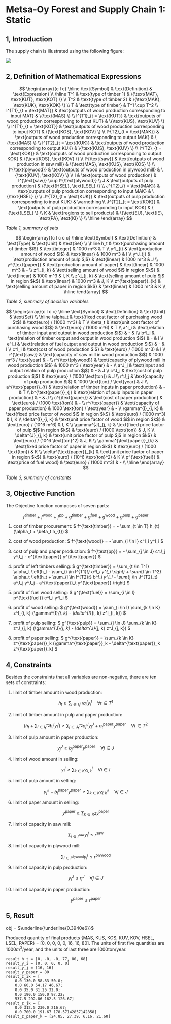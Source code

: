
# Metsa-Oy Forest and Supply Chain 1: Static

## 1, Introduction

The supply chain is illustrated using the following figure:

![](./images/1.png)

## 2, Definition of Mathematical Expressions

$$
\begin{array}{c l c}
	\hline
	\text{Symbol} & \text{Definition} & \text{Expression} \\
	\hline
	T^1 & \text{type of timber 1} & \{\text{MAT}, \text{KUT}, \text{KOT} \} \\
	T^2 & \text{type of timber 2} & \{\text{MAK}, \text{KUK}, \text{KOK} \} \\
	T & \text{type of timber} & T^1 \cup T^2 \\
	I^{T1}_{t = \text{MAT}} & \text{outputs of wood production corresponding to input MAT} & \{\text{MAS} \} \\
	I^{T1}_{t = \text{KUT}} & \text{outputs of wood production corresponding to input KUT} & \{\text{KUS}, \text{KUV} \} \\
	I^{T1}_{t = \text{KOT}} & \text{outputs of wood production corresponding to input KOT} & \{\text{KOS}, \text{KOV} \} \\
	I^{T2}_{t = \text{MAK}} & \text{outputs of wood production corresponding to output MAK} & \{\text{MAS} \} \\
	I^{T2}_{t = \text{KUK}} & \text{outputs of wood production corresponding to output KUK} & \{\text{KUS}, \text{KUV} \} \\
	I^{T2}_{t = \text{KOK}} & \text{outputs of wood production corresponding to output KOK} & \{\text{KOS}, \text{KOV} \} \\
	I^{\text{saw}} & \text{outputs of wood production in saw mill} & \{\text{MAS}, \text{KUS}, \text{KOS} \} \\
	I^{\text{plywood}} & \text{outputs of wood production in plywood mill} & \{\text{KUV}, \text{KOV} \} \\
	I & \text{outputs of wood production} & I^{\text{saw}} \cup I^{\text{plywood}} \\
	J & \text{outputs of pulp production} & \{\text{HSEL}, \text{LSEL} \} \\
	J^{T2}_{t = \text{MAK}} & \text{outputs of pulp production corresponding to input MAK} & \{\text{HSEL} \} \\
	J^{T2}_{t = \text{KUK}} & \text{outputs of pulp production corresponding to input KUK} & \varnothing \\
	J^{T2}_{t = \text{KOK}} & \text{outputs of pulp production corresponding to input KOK} & \{\text{LSEL} \} \\
	K & \text{regions to sell products} & \{\text{EU}, \text{IE}, \text{PA}, \text{KI} \} \\
	\hline
\end{array}
$$

_Table 1, summary of sets_

$$
\begin{array}{c l c c c}
	\hline
	\text{Symbol} & \text{Definition} & \text{Type} & \text{Unit} & \text{Set} \\
	\hline
	h_t & \text{purchasing amount of timber $t$} & \text{integer} & 1000 m^3 & T \\
	y^I_{i} & \text{production amount of wood $i$} & \text{linear} & 1000 m^3 & I \\
	y^J_{j} & \text{production amount of pulp $j$} & \text{linear} & 1000 m^3 & J \\
	y^{\text{paper}} & \text{production amount of paper} & \text{linear} & 1000 m^3 & - \\
	z^I_{i, k} & \text{selling amount of wood $i$ in region $k$} & \text{linear} & 1000 m^3 & I, K \\
	z^J_{j, k} & \text{selling amount of pulp $j$ in region $k$} & \text{linear} & 1000 m^3 & J, K \\
	z^{\text{paper}}_{k} & \text{selling amount of paper in region $k$} & \text{linear} & 1000 m^3 & K \\
	\hline
\end{array}
$$

_Table 2, summary of decision variables_

$$
\begin{array}{c l c c}
	\hline
	\text{Symbol} & \text{Definition} & \text{Unit} & \text{Set} \\
	\hline
	\alpha_t & \text{fixed cost factor of purchasing wood $t$} & \text{euro} / (1000 m^3) & T \\
	\beta_t & \text{unit cost factor of purchasing wood $t$} & \text{euro} / (1000 m^6) & T \\
	a^I_i & \text{relation of timber input and output in wood production $i$} & - & I\\
	b^I_i & \text{relation of timber output and output in wood production $i$} & - & I \\
	e^I_i & \text{relation of fuel output and output in wood production $i$} & - & I \\
	c^I_i & \text{cost of wood production $i$} & \text{euro} / (1000 m^3) & I \\
	r^{\text{saw}} & \text{capacity of saw mill in wood production $i$} & 1000 m^3 / \text{year} & - \\
	r^{\text{plywood}} & \text{capacity of plywood mill in wood production $i$} & 1000 m^3 / \text{year} & - \\
	a^J_j & \text{input and output relation of pulp production $j$} & - & J \\
	c^J_j & \text{cost of pulp production $j$} & \text{euro} / (1000 \text{ton}) & J \\
	r^J_j & \text{capacity of pulp production $j$} & 1000 \text{ton} / \text{year} & J \\
	a^{\text{paper}}_{t} & \text{relation of timber inputs in paper production} & - & T \\
	b^{\text{paper}}_{j} & \text{relation of pulp inputs in paper production} & - & J \\
	c^{\text{paper}} & \text{cost of paper production} & \text{euro} / (1000 \text{ton}) & - \\
	r^{\text{paper}} & \text{capacity of paper production} & 1000 \text{ton} / \text{year} & - \\
	\gamma^{I}_{i, k} & \text{fixed price factor of wood $i$ in region $k$} & \text{euro} / (1000 m^3) & I, K \\
	\delta^{I}_{i, k} & \text{unit price factor of wood $i$ in region $k$} & \text{euro} / (10^6 m^6) & I, K \\
	\gamma^{J}_{j, k} & \text{fixed price factor of pulp $j$ in region $k$} & \text{euro} / (1000 \text{ton}) & J, K \\
	\delta^{J}_{j, k} & \text{unit price factor of pulp $j$ in region $k$} & \text{euro} / (10^6 \text{ton}^2) & J, K \\
	\gamma^{\text{paper}}_{k} & \text{fixed price factor of paper in region $k$} & \text{euro} / (1000 \text{ton}) & K \\
	\delta^{\text{paper}}_{k} & \text{unit price factor of paper in region $k$} & \text{euro} / (10^6 \text{ton}^2) & K \\
	p^{\text{fuel}} & \text{price of fuel wood} & \text{euro} / (1000 m^3) & - \\
	\hline
\end{array}
$$

_Table 3, summary of constants_

## 3, Objective Function

The Objective function composes of seven parts:

$$
f^{\text{timber}} + f^{\text{wood}} + f^{\text{pp}} + g^{\text{timber}} + g^{\text{fuel}} + g^{\text{wood}} + g^{\text{pulp}} + g^{\text{paper}}
$$

1. cost of timber procurement: $ f^{\text{timber}} = - \sum_{t \in T} h_{t} (\alpha_t + \beta_t h_{t}) $

2. cost of wood production: $ f^{\text{wood}} = - \sum_{i \in I} c^I_i y^I_i $

3. cost of pulp and paper production: $ f^{\text{pp}} = - \sum_{j \in J} c^J_j y^J_j - c^{\text{paper}} y^{\text{paper}} $

4. profit of left timbers selling: $ g^{\text{timber}} = \sum_{t \in T^1} \alpha_t \left(h_t - \sum_{i \in I^{T1}_t} a^I_i y^I_i \right) + \sum_{t \in T^2} \alpha_t \left(h_t + \sum_{i \in I^{T2}_t} b^I_i y^I_i - \sum_{j \in J^{T2}_t} a^J_j y^J_j - a^{\text{paper}}_t y^{\text{paper}} \right) $

5. profit of fuel wood selling: $ g^{\text{fuel}} = \sum_{i \in I} p^{\text{fuel}} e^I_i y^I_i $

6. profit of wood selling: $ g^{\text{wood}} = \sum_{i \in I} \sum_{k \in K} z^I_{i, k} (\gamma^{I}_{i, k} - \delta^{I}_{i, k} z^I_{i, k}) $

7. profit of pulp selling: $ g^{\text{pulp}} = \sum_{j \in J} \sum_{k \in K} z^J_{j, k} (\gamma^{J}_{j, k} - \delta^{J}_{j, k} z^J_{j, k}) $

8. profit of paper selling: $ g^{\text{paper}} = \sum_{k \in K} z^{\text{paper}}_k (\gamma^{\text{paper}}_k - \delta^{\text{paper}}_k z^{\text{paper}}_k) $

## 4, Constraints

Besides the constraints that all variables are non-negative, there are ten sets of constraints:

1. limit of timber amount in wood production:

$$
h_t \geq \sum_{i \in I^{T1}_t} a^I_i y^I_i \quad \forall t \in T^1
$$

2. limit of timber amount in pulp and paper production:

$$
\left(h_t + \sum_{i \in I^{T2}_t} b^I_i y^I_i \right) \geq \sum_{j \in J^{T2}_t} a^J_j y^J_j + a^{\text{paper}}_t y^{\text{paper}} \quad \forall t \in T^2
$$

3. limit of pulp amount in paper production:

$$
y^J_j \geq b^{\text{paper}}_j y^{\text{paper}} \quad \forall j \in J
$$

4. limit of wood amount in selling:

$$
y^I_i \geq \sum_{k \in K} z^I_{i, k} \quad \forall i \in I
$$

5. limit of pulp amount in selling:

$$
y^J_j - b^{\text{paper}}_j y^{\text{paper}} \geq \sum_{k \in K} z^J_{j, k} \quad \forall j \in J
$$

6. limit of paper amount in selling:

$$
y^{\text{paper}} \geq \sum_{k \in K} z^{\text{paper}}_k
$$

7. limit of capacity in saw mill:

$$
\sum_{i \in I^{\text{saw}}} y^I_i \leq r^{\text{saw}}
$$

8. limit of capacity in plywood mill:

$$
\sum_{i \in I^{\text{plywood}}} y^I_i \leq r^{\text{plywood}}
$$

9. limit of capacity in pulp production:

$$
y^J_j \leq r^J_j \quad \forall j \in J
$$

10. limit of capacity in paper production:

$$
y^{\text{paper}} \leq r^{\text{paper}}
$$

## 5, Result

obj = $\underline{\underline{0.3940e6}}$

Produced quantity of final products {MAS, KUS, KOS, KUV, KOV, HSEL, LSEL, PAPER} = [0, 0, 0, 0, 0, 16, 16, 80]. The units of first five quantities are $1000 m^3 / \text{year}$, and the units of last three are $1000 \text{ton} / \text{year}$.

```
result_h_t = [0, -0, -0, 77, 80, 68]
result_y_i = [0, 0, 0, 0, 0]
result_y_j = [16, 16]
result_y_paper = 80
result_z_ik = [
	0.0 130.0 58.33 50.0;
	0.0 60.0 54.17 46.67;
	0.0 35.0 31.25 32.0;
	0.0 190.0 150.0 97.22;
	537.5 292.86 162.5 126.67]
result_z_jk = [
	0.0 312.5 230.0 216.67;
	0.0 700.0 191.67 178.57142857142858]
result_z_paper_k = [24.85, 27.39, 6.16, 21.60]
```
